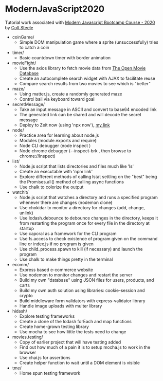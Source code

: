 # ModernJavaScript2020

Tutorial work associated with [Modern Javascript Bootcamp Course - 2020](https://www.udemy.com/course/javascript-beginners-complete-tutorial) by [Colt Steele](https://www.udemy.com/user/coltsteele/)

* coinGame/
     * Simple DOM manipulation game where a sprite (unsuccessfully) tries to catch a coin
* timer/
     * Basic countdown timer with border animation
* movieFight/
     * Use the axios library to fetch movie data from [The Open Movie Database](http://www.omdbapi.com/)
     * Create an autocomplete search widget with AJAX to facilitate reuse
     * Compare search results from two movies to see which is "better"
* maze/
     * Using matter.js, create a randomly generated maze
     * Control ball via keyboard toward goal
* secretMessage/
     * Take an input message in ASCII and convert to base64 encoded link
     * The generated link can be shared and will decode the secret message
     * Deploy to Zeit now (using 'npx now'), [my link](https://modern-js-bootcamp2020-mraa0okf2.now.sh/index.html)
* node/
     * Practice area for learning about node.js
     * Modules (module.exports and require)
     * Node CLI debugger (node inspect <filename>)
     * Node chrome debugger (--inspect-brk <filename>, then browse to chrome://inspect)
* list/
     * Node.js script that lists directories and files much like 'ls'
     * Create an executable with 'npm link'
     * Explore different methods of calling lstat settling on the "best" being the Promises.all() method of calling async functions
     * Use chalk to colorize the output
* watchit/
     * Node.js script that watches a directory and runs a specified program whenever there are changes (nodemon clone)
     * Use chokidar to monitor a directory for changes (add, change, unlink)
     * Use lodash.debounce to debounce changes in the directory, keeps it from restarting the program once for every file in the directory at startup
     * Use caporal as a framework for the CLI program
     * Use fs.access to check existence of program given on the command line or index.js if no program is given
     * Use child_process.spawn to kill (if necessary) and launch the program
     * Use chalk to make things pretty in the terminal
* ecomm/
     * Express based e-commerce website
     * Use nodemon to monitor changes and restart the server
     * Build my own "database" using JSON files for users, products, and carts
     * Build my own auth solution using libraries: cookie-session and crypto
     * Build middleware form validators with express-validator library
     * Handle image uploads with multer library
* hidash/
     * Explore testing frameworks
     * Create a clone of the lodash forEach and map functions
     * Create home-grown testing library
     * Use mocha to see how little the tests need to change
* movies.testing/
     * Copy of earlier project that will have testing added
     * Find out how much of a pain it is to setup mocha.js to work in the browser
     * Use chai.js for assertions
     * Create helper function to wait until a DOM element is visible
* tme/
     * Home spun testing framework
